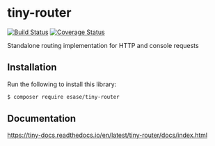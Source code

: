 # tiny-router

[![Build Status](https://travis-ci.com/esase/tiny-router.svg?branch=master)](https://travis-ci.com/github/esase/tiny-router/builds)
[![Coverage Status](https://coveralls.io/repos/github/esase/tiny-router/badge.svg?branch=master)](https://coveralls.io/github/esase/tiny-router?branch=master)

Standalone routing implementation for HTTP and console requests


## Installation

Run the following to install this library: 

```bash
$ composer require esase/tiny-router
```

## Documentation

https://tiny-docs.readthedocs.io/en/latest/tiny-router/docs/index.html
